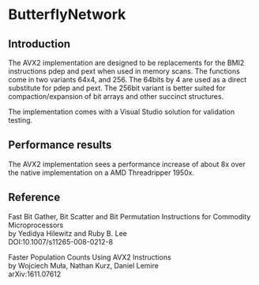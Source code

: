 # ButterflyNetwork


## Introduction

The AVX2 implementation are designed to be replacements for the BMI2 instructions pdep and pext when used in memory scans. The functions come in two variants 64x4, and 256. The 64bits by 4 are used as a direct substitute for pdep and pext. The 256bit variant is better suited for compaction/expansion of bit arrays and other succinct structures. 

The implementation comes with a Visual Studio solution for validation testing. 

## Performance results

The AVX2 implementation sees a performance increase of about 8x over the native implementation on a AMD Threadripper 1950x. 

## Reference

Fast Bit Gather, Bit Scatter and Bit Permutation Instructions for Commodity Microprocessors  
by Yedidya Hilewitz and Ruby B. Lee  
DOI:10.1007/s11265-008-0212-8

Faster Population Counts Using AVX2 Instructions  
by Wojciech Muła, Nathan Kurz, Daniel Lemire  
arXiv:1611.07612
